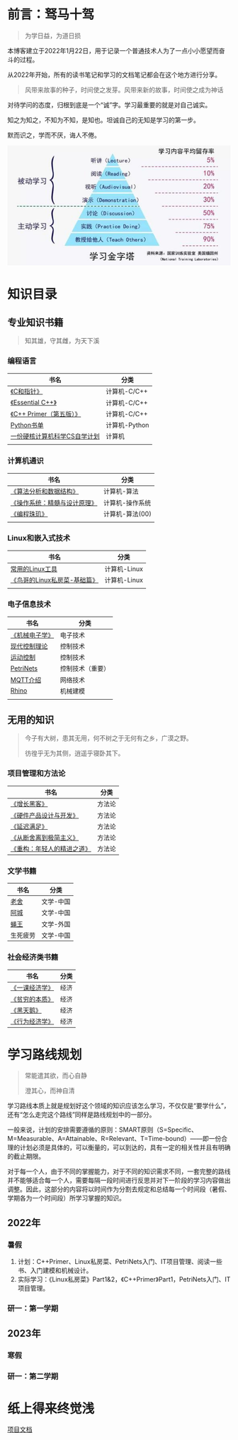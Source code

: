 # 前言：驽马十驾

>  为学日益，为道日损

本博客建立于2022年1月22日，用于记录一个普通技术人为了一点小小愿望而奋斗的过程。

从2022年开始，所有的读书笔记和学习的文档笔记都会在这个地方进行分享。

> 风带来故事的种子，时间使之发芽。风带来新的故事，时间使之成为神话

对待学问的态度，归根到底是一个“诚”字。学习最重要的就是对自己诚实。

知之为知之，不知为不知，是知也。坦诚自己的无知是学习的第一步。

默而识之，学而不厌，诲人不倦。

![如何学习](books\img\HowToLearn.png)

# 知识目录

## 专业知识书籍

> 知其雄，守其雌，为天下溪

### 编程语言

| 书名                                                       | 分类          |
| ---------------------------------------------------------- | ------------- |
| [《C和指针》](books\计算机\程序\PointersOnC.md)            | 计算机-C/C++  |
| [《Essential C++》](books\计算机\程序\EssentialC++.md)     | 计算机-C/C++  |
| [《C++ Primer（第五版）》](books\计算机\程序\C++Primer.md) | 计算机-C/C++  |
| [Python书单](books\计算机\程序\Python书单)                 | 计算机-Python |
| [一份硬核计算机科学CS自学计划](books\计算机\CSlearning.md) | 计算机        |
|                                                            |               |

### 计算机通识

| 书名                                                         | 分类            |
| ------------------------------------------------------------ | --------------- |
| [《算法分析和数据结构》](books\计算机\程序\算法分析和数据结构.md) | 计算机-算法     |
| [《操作系统：精髓与设计原理》](books\计算机\操作系统\操作系统：精髓与设计原理) | 计算机-操作系统 |
| [《编程珠玑》](books\计算机\程序\编程珠玑.md)                | 计算机-算法(00) |
|                                                              |                 |

### Linux和嵌入式技术

| 书名                                                         | 分类         |
| ------------------------------------------------------------ | ------------ |
| [常用的Linux工具](books\计算机\Linux\0.常用“轮子”)           | 计算机-Linux |
| [《鸟哥的Linux私房菜-基础篇》](books\计算机\Linux\鸟哥的Linux私房菜-基础篇) | 计算机-Linux |
|                                                              |              |

### 电子信息技术

| 书名                                       | 分类             |
| ------------------------------------------ | ---------------- |
| [《机械电子学》](books\硬件\机械电子学.md) | 电子技术         |
| [现代控制理论](books\硬件\现代控制理论.md) | 控制技术         |
| [运动控制](books\硬件\运动控制.md)         | 控制技术         |
| [PetriNets](books\硬件\PetriNets)          | 控制技术（重要） |
| [MQTT介绍](books\硬件\MQTT简介)            | 网络技术         |
| [Rhino](books\硬件\Rhino)                  | 机械建模         |
|                                            |                  |




## 无用的知识

> 今子有大树，患其无用，何不树之于无何有之乡，广漠之野。
>
> 彷徨乎无为其侧，逍遥乎寝卧其下。

### 项目管理和方法论

| 书名                                                         | 分类   |
| ------------------------------------------------------------ | ------ |
| [《增长黑客》](books\方法论\增长黑客.md)                     | 方法论 |
| [《硬件产品设计与开发》](books\方法论\硬件产品设计与开发.md) | 方法论 |
| [《延迟满足》](books\方法论\延迟满足.md)                     | 方法论 |
| [《从断舍离到极简主义》](books\方法论\从断舍离到极简主义.md) | 方法论 |
| [《重构：年轻人的精进之道》](books\方法论\重构.md)           | 方法论 |

### 文学书籍

| 书名                       | 分类      |
| -------------------------- | --------- |
| [老舍](books\文学\老舍.md) | 文学-中国 |
| [阿城](books\文学\阿城.md) | 文学-中国 |
| [蝇王](books\文学\蝇王.md) | 文学-外国 |
| 生死疲劳                   | 文学-中国 |

### 社会经济类书籍

| 书名                                             | 分类 |
| ------------------------------------------------ | ---- |
| [《一课经济学》](books\经济和社会\一课经济学.md) | 经济 |
| [《贫穷的本质》](books\经济和社会\贫穷的本质.md) | 经济 |
| [《黑天鹅》](books\经济和社会\黑天鹅)            | 经济 |
| [《行为经济学》](books\经济和社会\行为经济学)    | 经济 |





# 学习路线规划

> 常能遣其欲，而心自静
>
> 澄其心，而神自清

学习路线本质上就是规划好这个领域的知识应该怎么学习，不仅仅是“要学什么”，还有“怎么走完这个路线”同样是路线规划中的一部分。

一般来说，计划的安排需要遵循的原则：SMART原则（S=Specific、M=Measurable、A=Attainable、R=Relevant、T=Time-bound）——即一份合理的计划必须是具体的，可以衡量的，可以到达的，具有一定的相关性并且有明确的截止期限。

对于每一个人，由于不同的掌握能力，对于不同的知识需求不同，一套完整的路线并不能够适合每一个人，需要每隔一段时间进行反思并对下一阶段的学习内容做出调整。因此，这部分的内容将以时间作为分割去规定和总结每一个时间段（暑假、学期各为一个时间段）所学习掌握的知识。

## 2022年

### 暑假

1. 计划：C++Primer、Linux私房菜、PetriNets入门、IT项目管理、阅读一些书、入门建模和机械设计。
2. 实际学习：《Linux私房菜》Part1&2，《C++Primer》Part1，PetriNets入门、IT项目管理。

### 研一：第一学期

## 2023年

### 寒假

### 研一：第二学期





# 纸上得来终觉浅

[项目文档](https://chenxi2333.github.io/)

